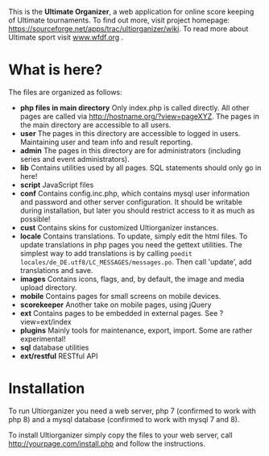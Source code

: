 This is the **Ultimate Organizer**, a web application for online score keeping of Ultimate tournaments. To find out more, visit project homepage: https://sourceforge.net/apps/trac/ultiorganizer/wiki. To read more about Ultimate sport visit www.wfdf.org .

# What is here?

The files are organized as follows:

  * **php files in main directory** Only index.php is called directly. All other pages are called via http://hostname.org/?view=pageXYZ. The pages in the main directory are accessible to all users.
  * **user** The pages in this directory are accessible to logged in users. Maintaining user and team info and result reporting.
  * **admin** The pages in this directory are for administrators (including series and event administrators).
  * **lib** Contains utilities used by all pages. SQL statements should only go in here!
  * **script** JavaScript files
  * **conf** Contains config.inc.php, which contains mysql user information and password and other server configuration. It should be writable during installation, but later you should restrict access to it as much as possible!
  * **cust** Contains skins for customized Ultiorganizer instances.
  * **locale** Contains translations. To update, simply edit the html files. To update translations in php pages you need the gettext utilities. The simplest way to add translations is by calling `poedit locales/de_DE.utf8/LC_MESSAGES/messages.po`. Then call 'update', add translations and save.
  * **images** Contains icons, flags, and, by default, the image and media upload directory.
  * **mobile** Contains pages for small screens on mobile devices.
  * **scorekeeper** Another take on mobile pages, using jQuery
  * **ext** Contains pages to be embedded in external pages. See ?view=ext/index
  * **plugins** Mainly tools for maintenance, export, import. Some are rather experimental!
  * **sql** database utilities
  * **ext/restful** RESTful API


# Installation

To run Ultiorganizer you need a web server, php 7 (confirmed to work with php 8) and a mysql database (confirmed to work with mysql 7 and 8).

To install Ultiorganizer simply copy the files to your web server, call http://yourpage.com/install.php and follow the instructions.
